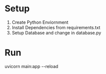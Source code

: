 # Setup
1. Create Python Enviornment
2. Install Dependencies from requirements.txt
3. Setup Database and change in database.py


# Run

uvicorn main:app --reload